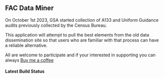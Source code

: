 
## FAC Data Miner

On October 1st 2023, GSA started collection of A133 and Uniform Guidance audits previously collected by the Census Bureau. 

This application will attempt to pull the best elements from the old data dissemination site so that users who are familiar with 
that process can have a reliable alternative.

All are welcome to participate and if your interested in supporting you can always
[Buy me a coffee](http://buymeacoffee.com/rickflagg)

#### Latest Build Status

